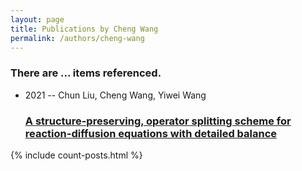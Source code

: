 ```yaml
---
layout: page
title: Publications by Cheng Wang
permalink: /authors/cheng-wang
---
```


<h3 id="number-posts">There are ... items referenced.</h3>
<ul class="post-list">
<li><span class='post-meta'>2021 -- Chun Liu, Cheng Wang, Yiwei Wang</span><h3><a class='post-link' href="{{ site.baseurl }}/a-structure-preserving-operator-splitting-scheme-for-reaction-diffusion-equations-with-detailed-balance">A structure-preserving, operator splitting scheme for reaction-diffusion equations with detailed balance</a></h3></li>

</ul>
{% include count-posts.html %}
